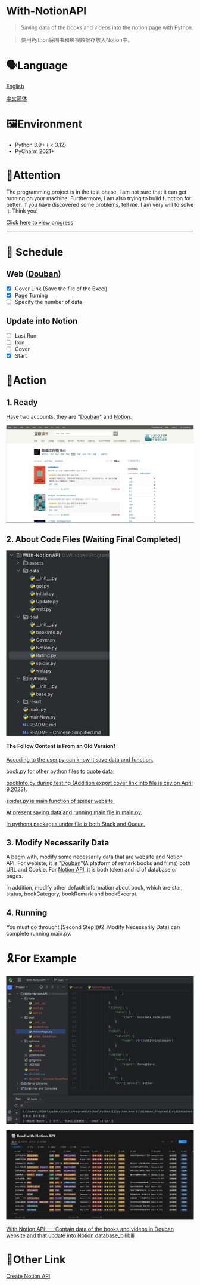 # With-NotionAPI
> Saving data of the books and videos into the notion page with Python.

>使用Python将图书和影视数据存放入Notion中。

# 🗣️Language  

[English](./README.md)

[中文简体](./README%20-%20Chinese%20Simplified.md)

# 🖼️Environment

- Python 3.9+ ( < 3.12)
- PyCharm 2021+

# 🎈Attention

The programming project is in the test phase, I am not sure that it can get running on your machine. Furthermore, I am also trying to build function for better. If you have discovered some problems, tell me. I am very will to solve it. Think you!

[Click here to view progress](https://www.notion.so/yapotato/Notion-API-93ad50c4bcc34c608fdc1fe211d6b322?pvs=4)

---

# 🎢 Schedule

## Web ([Douban](https://www.douban.com/))

- [x] Cover Link (Save the file of the Excel)
- [x] Page Turning
- [ ] Specify the number of  data

## Update into Notion

- [ ] Last Run
- [ ] Iron
- [ ] Cover
- [x] Start

# 🤖Action

## 1. Ready

Have two accounts, they are "[Douban](https://www.douban.com/)" and [Notion](https://www.notion.so/).

![image-20230612163511339](./assets/image-20230612163511339.png)

## 2. About Code Files (Waiting Final Completed)

<img src="./assets/image-20230612161852099.png" alt="image-20230612161852099|" style="zoom:75%;" />

**The Follow Content is From an Old Version❗**

<u>Accoding to the user.py can know it save data and function.</u>

<u>book.py for other python files to quote data.</u>

<u>bookInfo.py during testing (Addition export cover link into file is csv on April 9,2023).</u>

<u>spider.py is main function of  spider website.</u>

<u>At present saving data and running main file in main.py.</u>

<u>In pythons packages under file is both Stack and Queue.</u> 

## 3. Modify Necessarily Data

A begin with, modify some necessarily data that are website and Notion API. For webiste, it is "[Douban](https://www.douban.com/)"(A platform of remark books and films) both  URL and Cookie. For [Notion API](https://developers.notion.com/), it is both token and id of database or pages.

In addition, modify other default information about book, which are star, status, bookCategory, bookRemark and bookExcerpt. 

## 4. Running

You must go throught  [Second Step](#2. Modify Necessarily Data)  can complete running main.py.

# 🎗️For Example

![image-20230331205442903](./assets/image-20230331205442903.png)

![image-20230331205436292](./assets/image-20230331205436292.png)

[With Notion API——Contain data of the books and videos in Douban website and that update into Notion database_bilibili](https://www.bilibili.com/video/BV15o4y1W7hw/?spm_id_from=333.999.0.0)

# 🔗Other Link

[Create Notion API](https://www.notion.so/my-integrations)
